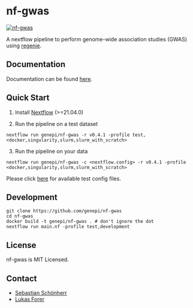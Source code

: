 # nf-gwas

[![nf-gwas](https://github.com/genepi/nf-gwas/actions/workflows/ci-tests.yml/badge.svg)](https://github.com/genepi/nf-gwas/actions/workflows/ci-tests.yml)

A nextflow pipeline to perform genome-wide association studies (GWAS) using [regenie](https://github.com/rgcgithub/regenie).

## Documentation
Documentation can be found [here](https://genepi.github.io/nf-gwas/).

## Quick Start

1) Install [Nextflow](https://www.nextflow.io/docs/latest/getstarted.html#installation) (>=21.04.0)

2) Run the pipeline on a test dataset

```
nextflow run genepi/nf-gwas -r v0.4.1 -profile test,<docker,singularity,slurm,slurm_with_scratch>
```

3) Run the pipeline on your data

```
nextflow run genepi/nf-gwas -c <nextflow.config> -r v0.4.1 -profile <docker,singularity,slurm,slurm_with_scratch>
```

Please click [here](tests) for available test config files.

## Development
```
git clone https://github.com/genepi/nf-gwas
cd nf-gwas
docker build -t genepi/nf-gwas . # don't ignore the dot
nextflow run main.nf -profile test,development
```

## License
nf-gwas is MIT Licensed.

## Contact
* [Sebastian Schönherr](mailto:sebastian.schoenherr@i-med.ac.at)
* [Lukas Forer](mailto:lukas.forer@i-med.ac.at)
